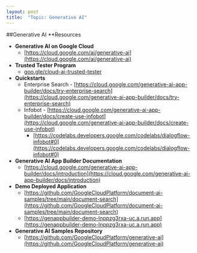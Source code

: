 ```yaml
---
layout: post
title:  "Topic: Generative AI"
---
```


##Generative AI **Resources



* **Generative AI on Google Cloud**
    * [https://cloud.google.com/ai/generative-ai](https://cloud.google.com/ai/generative-ai)
* **Trusted Tester Program**
    * [goo.gle/cloud-ai-trusted-tester](http://goo.gle/cloud-ai-trusted-tester)
* **Quickstarts**
    * Enterprise Search - [https://cloud.google.com/generative-ai-app-builder/docs/try-enterprise-search](https://cloud.google.com/generative-ai-app-builder/docs/try-enterprise-search)
    * Infobot - [https://cloud.google.com/generative-ai-app-builder/docs/create-use-infobot](https://cloud.google.com/generative-ai-app-builder/docs/create-use-infobot)
        * [https://codelabs.developers.google.com/codelabs/dialogflow-infobot#0](https://codelabs.developers.google.com/codelabs/dialogflow-infobot#0) 
* **Generative AI App Builder Documentation**
    * [https://cloud.google.com/generative-ai-app-builder/docs/introduction](https://cloud.google.com/generative-ai-app-builder/docs/introduction)
* **Demo Deployed Application**
    * [https://github.com/GoogleCloudPlatform/document-ai-samples/tree/main/document-search](https://github.com/GoogleCloudPlatform/document-ai-samples/tree/main/document-search)
    * [https://genappbuilder-demo-lnppzg3rxa-uc.a.run.app](https://genappbuilder-demo-lnppzg3rxa-uc.a.run.app)
* **Generative AI Samples Repository**
    * [https://github.com/GoogleCloudPlatform/generative-ai](https://github.com/GoogleCloudPlatform/generative-ai)
